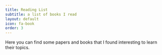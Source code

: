 ```yaml
---
title: Reading List
subtitle: a list of books I read
layout: default
icon: fa-book
order: 3
---
```


Here you can find some papers and books that I found interesting to learn their topics.
